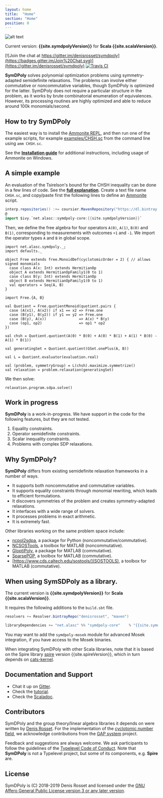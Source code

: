 ```yaml
---
layout: home
title:  "Home"
section: "Home"
position: 0
---
```


![alt text](/symdpoly/img/symdpoly_logo.png "SymDPoly")

Current version: **{{site.symdpolyVersion}}** for **Scala {{site.scalaVersion}}**. 

[![Join the chat at https://gitter.im/denisrosset/symdpoly](https://badges.gitter.im/Join%20Chat.svg)](https://gitter.im/denisrosset/symdpoly)
[![Travis CI](https://travis-ci.org/denisrosset/symdpoly.svg?branch=master)](https://travis-ci.org/denisrosset/symdpoly)

**SymDPoly** solves polynomial optimization problems using symmetry-adapted semidefinite relaxations. 
The problems can involve either commutative or noncommutative variables, though SymDPoly is optimized for the latter. 
SymDPoly does not require a particular structure in the problem, as it works by brute combinatorial enumeration of equivalences. 
However, its processing routines are highly optimized and able to reduce around 100k monomials/second.

## How to try SymDPoly

The easiest way is to install the [Ammonite REPL](https://ammonite.io/#Ammonite-REPL), and then run one of the example scripts, for example [examples/CHSH.sc](https://github.com/denisrosset/symdpoly/blob/cleanup/examples/CHSH.sc) from the command line using `amm CHSH.sc`.

See the [**Installation guide**](docs/installation.html) for additional instructions, including usage of Ammonite on Windows.

## A simple example

An evaluation of the Tsirelson's bound for the CHSH inequality can be done in a few lines of code. 
See the [**full explanation**](docs/simple-example.html).
Create a text file name `CHSH.sc`, and copy/paste first the following lines to define an [Ammonite](https://ammonite.io/#Ammonite-REPL) script.
```scala
interp.repositories() :+= coursier.MavenRepository("https://dl.bintray.com/denisrosset/maven")
@
import $ivy.`net.alasc::symdpoly-core:{{site.symdpolyVersion}}`
```

Then, we define the free algebra for four operators `A(0)`, `A(1)`, `B(0)` and `B(1)`, corresponding to measurements with outcomes `+1` and `-1`. We import the operator types `A` and `B` in global scope.
```tut:silent
import net.alasc.symdpoly._; 
import defaults._

object Free extends free.MonoidDef(cyclotomicOrder = 2) { // allows signed monomials
  case class A(x: Int) extends HermitianOp
  object A extends HermitianOpFamily1(0 to 1)
  case class B(y: Int) extends HermitianOp
  object B extends HermitianOpFamily1(0 to 1)
  val operators = Seq(A, B)
}

import Free.{A, B}

val Quotient = Free.quotientMonoid(quotient.pairs {
  case (A(x1), A(x2)) if x1 == x2 => Free.one
  case (B(y1), B(y2)) if y1 == y2 => Free.one
  case (B(y), A(x))               => A(x) * B(y)
  case (op1, op2)                 => op1 * op2
})

val chsh = Quotient.quotient(A(0) * B(0) + A(0) * B(1) + A(1) * B(0) - A(1) * B(1))

val generatingSet = Quotient.quotient(GSet.onePlus(A, B))

val L = Quotient.evaluator(evaluation.real)

val (problem, symmetryGroup) = L(chsh).maximize.symmetrize()
val relaxation = problem.relaxation(generatingSet)

```

We then solve:
```tut
relaxation.program.sdpa.solve()
```

## Work in progress

**SymDPoly** is a work-in-progress. 
We have support in the code for the following features, but they are not tested.

1. Equality constraints.
2. Operator semidefinite constraints.
3. Scalar inequality constraints.
4. Problems with complex SDP relaxations.

## Why SymDPoly?

**SymDPoly** differs from existing semidefinite relaxation frameworks in a number of ways.

- It supports both noncommutative and commutative variables.
- It supports equality constraints through monomial rewriting, which leads to efficient formulations.
- It discovers symmetries of the problem and creates symmetry-adapted relaxations.
- It interfaces with a wide range of solvers.
- It processes problems in exact arithmetic.
- It is extremely fast.

Other libraries working on the same problem space include:

- [ncpol2sdpa](https://gitlab.com/peterwittek/ncpol2sdpa), a package for Python (noncommutative/commutative).
- [NCSOSTools](http://ncsostools.fis.unm.si/), a toolbox for MATLAB (noncommutative).
- [GloptiPoly](http://homepages.laas.fr/henrion/software/gloptipoly/), a package for MATLAB (commutative).
- [SparsePOP](http://sparsepop.sourceforge.net/), a toolbox for MATLAB (commutative).
- [https://www.cds.caltech.edu/sostools/](SOSTOOLS), a toolbox for MATLAB (commutative).


## When using SymSDPoly as a library.

The current version is **{{site.symdpolyVersion}}** for **Scala {{site.scalaVersion}}**. 

It requires the following additions to the `build.sbt` file.

```scala
resolvers += Resolver.bintrayRepo("denisrosset", "maven")

libraryDependencies += "net.alasc" %% "symdpoly-core"    % "{{site.symdpolyVersion}}"
```

You may want to add the `symdpoly-mosek` module for advanced Mosek integration, if you have access to the Mosek binaries.

When integrating SymDPoly with other Scala libraries, note that it is based on the Spire library [spire](https://github.com/non/spire) version {{site.spireVersion}}, which in turn depends on [cats-kernel](https://typelevel.org/cats).

## Documentation and Support

- Chat it up on [Gitter](https://gitter.im/denisrosset/symdpoly).
- Check the [tutorial](https://denisrosset.github.io/symdpoly/docs/installation.html).
- Check the [Scaladoc](https://denisrosset.github.io/symdpoly/api).

## Contributors

SymDPoly and the group theory/linear algebra libraries it depends on were written by [Denis Rosset](https://github.com/denisrosset).
For the implementation of the [cyclotomic number field](https://github.com/denisrosset/cyclo), we acknowledge contributions from the [GAP system](http://www.gap-system.org/Gap3/gap3.html) project.

Feedback and suggestions are always welcome. 
We ask participants to follow the guidelines of the [Typelevel Code of Conduct](https://typelevel.org/conduct.html).
Note that **SymDPoly** is not a Typelevel project, but some of its components, e.g. **Spire** are.

## License

SymDPoly is (C) 2018-2019 Denis Rosset and licensed under the [GNU Affero General Public License version 3 or any later version](https://github.com/denisrosset/symdpoly/LICENSE.md).
